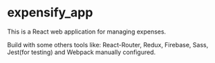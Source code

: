 # expensify_app

This is a React web application for managing expenses.

Build with some others tools like: React-Router, Redux, Firebase, Sass, Jest(for testing) and Webpack manually configured.
